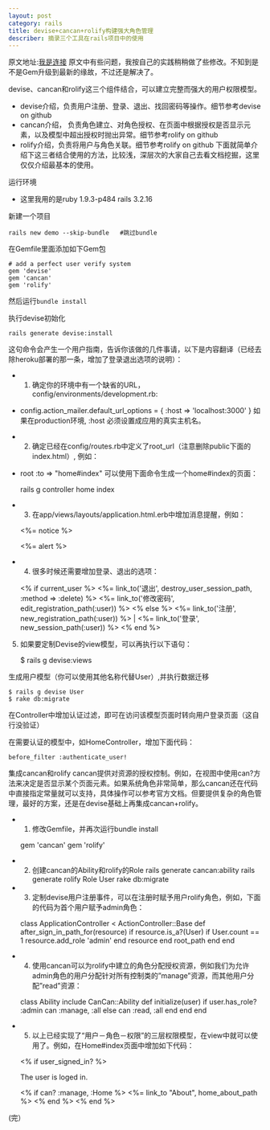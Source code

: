 ```yaml
---
layout: post
category: rails
title: devise+cancan+rolify构建强大角色管理
describer: 摘录三个工具在rails项目中的使用
---
```

原文地址:[我是连接](http://my.oschina.net/silentboy/blog/204772)
原文中有些问题，我按自己的实践稍稍做了些修改。不知到是不是Gem升级到最新的缘故，不过还是解决了。

devise、cancan和rolify这三个组件结合，可以建立完整而强大的用户权限模型。

* devise介绍，负责用户注册、登录、退出、找回密码等操作。细节参考devise on github
* cancan介绍， 负责角色建立、对角色授权、在页面中根据授权是否显示元素，以及模型中超出授权时抛出异常。细节参考rolify on github
* rolify介绍，负责将用户与角色关联。细节参考rolify on github
下面就简单介绍下这三者结合使用的方法，比较浅，深层次的大家自己去看文档挖掘，这里仅仅介绍最基本的使用。

运行环境

* 这里我用的是ruby 1.9.3-p484       rails   3.2.16

新建一个项目

    rails new demo --skip-bundle   #跳过bundle

在Gemfile里面添加如下Gem包

    # add a perfect user verify system
    gem 'devise'
    gem 'cancan'
    gem 'rolify'
然后运行`bundle install`

执行devise初始化</br>

`rails generate devise:install`

这句命令会产生一个用户指南，告诉你该做的几件事请，以下是内容翻译（已经去除heroku部署的那一条，增加了登录退出选项的说明）：

* 1) 确定你的环境中有一个缺省的URL，config/environments/development.rb:

* config.action_mailer.default_url_options = { :host => 'localhost:3000' }
如果在production环境, :host 必须设置成应用的真实主机名。

* 2) 确定已经在config/routes.rb中定义了root_url（注意删除public下面的index.html）, 例如：

* root :to => "home#index"
可以使用下面命令生成一个home#index的页面：

    rails g controller home index

* 3) 在app/views/layouts/application.html.erb中增加消息提醒，例如：

    <p class="notice"><%= notice %></p>  <p class="alert"><%= alert %></p>

* 4) 很多时候还需要增加登录、退出的选项：

    <% if current_user %>
    <%= link_to('退出', destroy_user_session_path, :method => :delete) %>
    <%= link_to('修改密码', edit_registration_path(:user)) %>
    <% else %>
    <%= link_to('注册', new_registration_path(:user)) %> |
    <%= link_to('登录', new_session_path(:user)) %>
    <% end %><span></span>
5) 如果要定制Devise的view模型，可以再执行以下语句：

    $ rails g devise:views

生成用户模型（你可以使用其他名称代替User）,并执行数据迁移

    $ rails g devise User
    $ rake db:migrate
 在Controller中增加认证过滤，即可在访问该模型页面时转向用户登录页面（这自行没验证）

在需要认证的模型中，如HomeController，增加下面代码：

    before_filter :authenticate_user!

集成cancan和rolify
cancan提供对资源的授权控制。例如，在视图中使用can?方法来决定是否显示某个页面元素。如果系统角色非常简单，那么cancan还在代码中直接指定常量就可以支持，具体操作可以参考官方文档。但要提供复杂的角色管理，最好的方案，还是在devise基础上再集成cancan+rolify。

* 1. 修改Gemfile，并再次运行bundle install

    gem 'cancan'
    gem 'rolify'

* 2. 创建cancan的Ability和rolify的Role
    rails generate cancan:ability
    rails generate rolify Role User
    rake db:migrate

* 3. 定制devise用户注册事件，可以在注册时赋予用户rolify角色，例如，下面的代码为首个用户赋予admin角色：

    class ApplicationController < ActionController::Base
    def after_sign_in_path_for(resource)
       if resource.is_a?(User)
         if User.count == 1
           resource.add_role 'admin'
         end
         resource
       end
       root_path
     end
   end
* 4. 使用cancan可以为rolify中建立的角色分配授权资源，例如我们为允许admin角色的用户分配针对所有控制类的”manage”资源，而其他用户分配”read”资源：

    class Ability
     include CanCan::Ability
     def initialize(user)
       if user.has_role? :admin
         can :manage, :all
       else
         can :read, :all
       end
     end
   end

* 5. 以上已经实现了“用户－角色－权限”的三层权限模型，在view中就可以使用了。例如，在Home#index页面中增加如下代码：

    <% if user_signed_in? %>
        <p>The user is loged in.</p>
        <% if can? :manage, :Home %>
          <%= link_to "About", home_about_path   %>
        <% end %>
    <% end %>

(完）